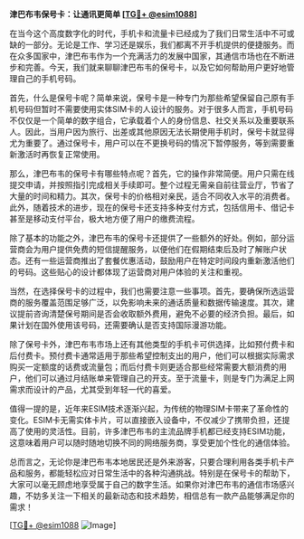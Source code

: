 **津巴布韦保号卡：让通讯更简单 [[TG💪+ @esim1088](https://t.me/s/esim1088)]**

在当今这个高度数字化的时代，手机卡和流量卡已经成为了我们日常生活中不可或缺的一部分。无论是工作、学习还是娱乐，我们都离不开手机提供的便捷服务。而在众多国家中，津巴布韦作为一个充满活力的发展中国家，其通信市场也在不断进步和完善。今天，我们就来聊聊津巴布韦的保号卡，以及它如何帮助用户更好地管理自己的手机号码。

首先，什么是保号卡呢？简单来说，保号卡是一种专门为那些希望保留自己原有手机号码但暂时不需要使用实体SIM卡的人设计的服务。对于很多人而言，手机号码不仅仅是一个简单的数字组合，它承载着个人的身份信息、社交关系以及重要联系人。因此，当用户因为旅行、出差或其他原因无法长期使用手机时，保号卡就显得尤为重要了。通过保号卡，用户可以在不更换号码的情况下暂停服务，等到需要重新激活时再恢复正常使用。

那么，津巴布韦的保号卡有哪些特点呢？首先，它的操作非常简便。用户只需在线提交申请，并按照指引完成相关手续即可。整个过程无需亲自前往营业厅，节省了大量的时间和精力。其次，保号卡的价格相对亲民，适合不同收入水平的消费者。此外，随着技术的进步，现在的保号卡还支持多种支付方式，包括信用卡、借记卡甚至是移动支付平台，极大地方便了用户的缴费流程。

除了基本的功能之外，津巴布韦的保号卡还提供了一些额外的好处。例如，部分运营商会为用户提供免费的短信提醒服务，以便他们在假期结束后及时了解账户状态。还有一些运营商推出了套餐优惠活动，鼓励用户在特定时间段内重新激活他们的号码。这些贴心的设计都体现了运营商对用户体验的关注和重视。

当然，在选择保号卡的过程中，我们也需要注意一些事项。首先，要确保所选运营商的服务覆盖范围足够广泛，以免影响未来的通话质量和数据传输速度。其次，建议提前咨询清楚保号期间是否会收取额外费用，避免不必要的经济负担。最后，如果计划在国外使用该号码，还需要确认是否支持国际漫游功能。

除了保号卡外，津巴布韦市场上还有其他类型的手机卡可供选择，比如预付费卡和后付费卡。预付费卡通常适用于那些希望控制支出的用户，他们可以根据实际需求购买一定额度的话费或流量包；而后付费卡则更适合那些经常需要大额消费的用户，他们可以通过月结账单来管理自己的开支。至于流量卡，则是专门为满足上网需求而设计的产品，尤其受到年轻一代的喜爱。

值得一提的是，近年来ESIM技术逐渐兴起，为传统的物理SIM卡带来了革命性的变化。ESIM卡无需实体卡片，可以直接嵌入设备中，不仅减少了携带负担，还提高了使用的灵活性。目前，许多津巴布韦的主流品牌手机都已经支持ESIM功能，这意味着用户可以随时随地切换不同的网络服务商，享受更加个性化的通信体验。

总而言之，无论你是津巴布韦本地居民还是外来游客，只要合理利用各类手机卡产品和服务，都能轻松应对日常生活中的各种沟通挑战。特别是在保号卡的帮助下，大家可以毫无顾虑地享受属于自己的数字生活。如果你对津巴布韦的通信市场感兴趣，不妨多关注一下相关的最新动态和技术趋势，相信总有一款产品能够满足你的需求！

[[TG💪+ @esim1088](https://t.me/s/esim1088) ![Image](https://i.postimg.cc/4NQfJmqS/Snipaste-2025-05-13-00-14-12.png)]